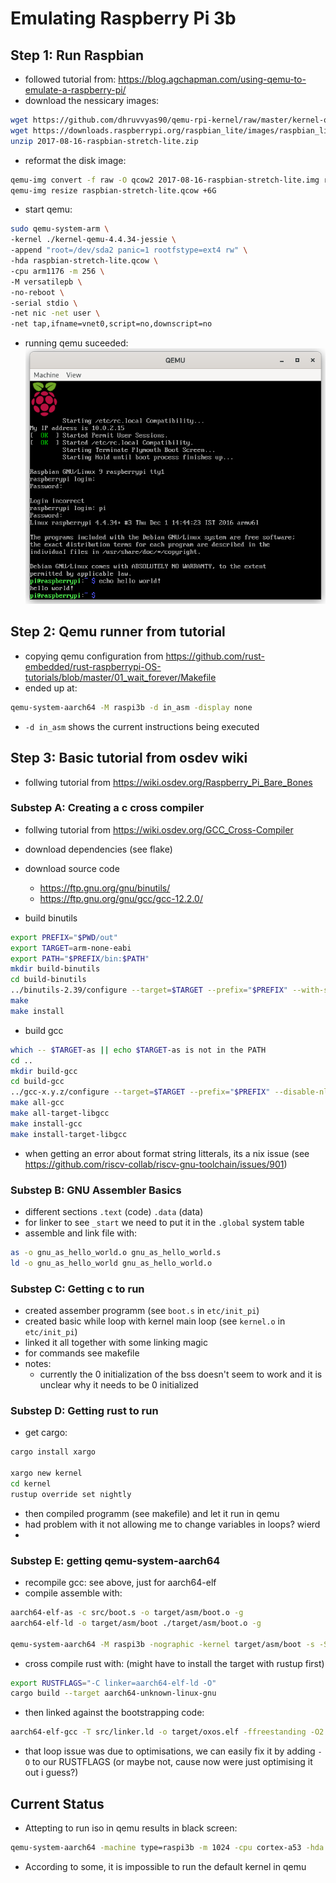 # Emulating Raspberry Pi 3b

## Step 1: Run Raspbian
- followed tutorial from: <https://blog.agchapman.com/using-qemu-to-emulate-a-raspberry-pi/>
- download the nessicary images:
```bash
wget https://github.com/dhruvvyas90/qemu-rpi-kernel/raw/master/kernel-qemu-4.4.34-jessie
wget https://downloads.raspberrypi.org/raspbian_lite/images/raspbian_lite-2017-08-17/2017-08-16-raspbian-stretch-lite.zip
unzip 2017-08-16-raspbian-stretch-lite.zip
```
- reformat the disk image:
```bash
qemu-img convert -f raw -O qcow2 2017-08-16-raspbian-stretch-lite.img raspbian-stretch-lite.qcow2
qemu-img resize raspbian-stretch-lite.qcow +6G
```
- start qemu:
```bash
sudo qemu-system-arm \
-kernel ./kernel-qemu-4.4.34-jessie \
-append "root=/dev/sda2 panic=1 rootfstype=ext4 rw" \
-hda raspbian-stretch-lite.qcow \
-cpu arm1176 -m 256 \
-M versatilepb \
-no-reboot \
-serial stdio \
-net nic -net user \
-net tap,ifname=vnet0,script=no,downscript=no
```
- running qemu suceeded:
![qemu with raspbian](./images/rasbian_qemu_custom_kernel.png)

## Step 2: Qemu runner from tutorial
- copying qemu configuration from <https://github.com/rust-embedded/rust-raspberrypi-OS-tutorials/blob/master/01_wait_forever/Makefile>
- ended up at:
```bash
qemu-system-aarch64 -M raspi3b -d in_asm -display none
```
- `-d in_asm` shows the current instructions being executed

## Step 3: Basic tutorial from osdev wiki
- follwing tutorial from <https://wiki.osdev.org/Raspberry_Pi_Bare_Bones>
### Substep A: Creating a c cross compiler
- follwing tutorial from <https://wiki.osdev.org/GCC_Cross-Compiler>
- download dependencies (see flake)
- download source code
    - <https://ftp.gnu.org/gnu/binutils/>
    - <https://ftp.gnu.org/gnu/gcc/gcc-12.2.0/>

- build binutils
```bash
export PREFIX="$PWD/out"
export TARGET=arm-none-eabi
export PATH="$PREFIX/bin:$PATH"
mkdir build-binutils
cd build-binutils
../binutils-2.39/configure --target=$TARGET --prefix="$PREFIX" --with-sysroot --disable-nls --disable-werror
make 
make install
```
- build gcc
```bash
which -- $TARGET-as || echo $TARGET-as is not in the PATH
cd ..
mkdir build-gcc
cd build-gcc
../gcc-x.y.z/configure --target=$TARGET --prefix="$PREFIX" --disable-nls --enable-languages=c,c++ --without-headers
make all-gcc
make all-target-libgcc
make install-gcc
make install-target-libgcc
```
- when getting an error about format string litterals, its a nix issue (see <https://github.com/riscv-collab/riscv-gnu-toolchain/issues/901>)

### Substep B: GNU Assembler Basics
- different sections `.text` (code) `.data` (data)
- for linker to see `_start` we need to put it in the `.global` system table
- assemble and link file with:
```bash
as -o gnu_as_hello_world.o gnu_as_hello_world.s
ld -o gnu_as_hello_world gnu_as_hello_world.o
```

### Substep C: Getting c to run
- created assember programm (see `boot.s` in `etc/init_pi`)
- created basic while loop with kernel main loop (see `kernel.o` in `etc/init_pi`)
- linked it all together with some linking magic
- for commands see makefile
- notes:
    - currently the 0 initialization of the bss doesn't seem to work and it is unclear why it needs to be 0 initialized

### Substep D: Getting rust to run
- get cargo:
```bash
cargo install xargo

xargo new kernel
cd kernel
rustup override set nightly
```
- then compiled programm (see makefile) and let it run in qemu
- had problem with it not allowing me to change variables in loops? wierd
- 

### Substep E: getting qemu-system-aarch64
- recompile gcc: see above, just for aarch64-elf 
- compile assemble with:
```bash
aarch64-elf-as -c src/boot.s -o target/asm/boot.o -g
aarch64-elf-ld -o target/asm/boot ./target/asm/boot.o -g

qemu-system-aarch64 -M raspi3b -nographic -kernel target/asm/boot -s -S
```
- cross compile rust with: (might have to install the target with rustup first)
```bash
export RUSTFLAGS="-C linker=aarch64-elf-ld -O"
cargo build --target aarch64-unknown-linux-gnu
```
- then linked against the bootstrapping code:
```bash
aarch64-elf-gcc -T src/linker.ld -o target/oxos.elf -ffreestanding -O2 -nostdlib target/asm/boot.o target/aarch64-unknown-linux-gnu/debug/liboxos.rlib -g
```
- that loop issue was due to optimisations, we can easily fix it by adding `-O` to our RUSTFLAGS (or maybe not, cause now were just optimising it out i guess?)

## Current Status

- Attepting to run iso in qemu results in black screen:
```bash
qemu-system-aarch64 -machine type=raspi3b -m 1024 -cpu cortex-a53 -hda ubuntu.img
```
- According to some, it is impossible to run the default kernel in qemu


